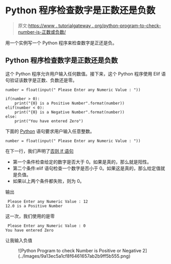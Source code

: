 # Python 程序检查数字是正数还是负数

> 原文:[https://www . tutorialgateway . org/python-program-to-check-number-is-正数或负数/](https://www.tutorialgateway.org/python-program-to-check-number-is-positive-or-negative/)

用一个实例写一个 Python 程序来检查数字是正还是负。

## Python 程序检查数字是正数还是负数

这个 Python 程序允许用户输入任何数值。接下来，这个 Python 程序使用 Elif 语句验证该数字是正数、负数还是零。

```
number = float(input(" Please Enter any Numeric Value : "))

if(number > 0):
    print("{0} is a Positive Number".format(number))
elif(number < 0):
    print("{0} is a Negative Number".format(number))
else:
    print("You have entered Zero")
```

下面的 [Python](https://www.tutorialgateway.org/python-tutorial/) 语句要求用户输入任意整数。

```
number = float(input(" Please Enter any Numeric Value : "))
```

在下一行，我们声明了[否则 If 语句](https://www.tutorialgateway.org/python-elif-statement/)

*   第一个条件检查给定的数字是否大于 0。如果是真的，那么就是阳性。
*   第二个条件:elif 语句检查一个数字是否小于 0。如果这是真的，那么给定值就是负值。
*   如果以上两个条件都失败，则为 0。

输出

```
 Please Enter any Numeric Value : 12
12.0 is a Positive Number
```

这一次，我们使用的是零

```
 Please Enter any Numeric Value : 0
You have entered Zero
```

让我输入负值

<figure class="wp-block-image">![Python Program to check Number is Positive or Negative 2](../Images/9a13ec5a1cf8f6461657ab2b9ff5b555.png)</figure>